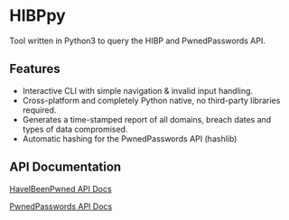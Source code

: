 # HIBPpy
Tool written in Python3 to query the HIBP and PwnedPasswords API.

## Features
 - Interactive CLI with simple navigation & invalid input handling.
 - Cross-platform and completely Python native, no third-party libraries required.
 - Generates a time-stamped report of all domains, breach dates and types of data compromised.
 - Automatic hashing for the PwnedPasswords API (hashlib)

## API Documentation
[HaveIBeenPwned API Docs]

[PwnedPasswords API Docs]

[HaveIBeenPwned API Docs]: <https://haveibeenpwned.com/API/v2#BreachesForAccount>
[PwnedPasswords API Docs]: <https://haveibeenpwned.com/API/v2#PwnedPasswords>
